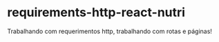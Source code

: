 # requirements-http-react-nutri
Trabalhando com requerimentos http, trabalhando com rotas e páginas!

